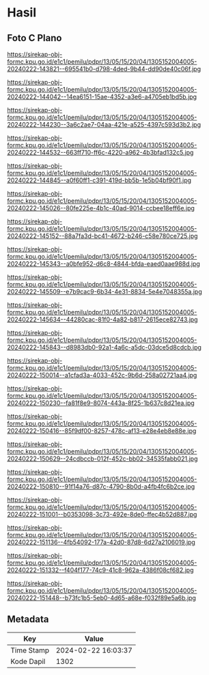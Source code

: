 # Hasil

## Foto C Plano

https://sirekap-obj-formc.kpu.go.id/e1c1/pemilu/pdpr/13/05/15/20/04/1305152004005-20240222-143821--695541b0-d798-4ded-9b44-dd90de40c06f.jpg

https://sirekap-obj-formc.kpu.go.id/e1c1/pemilu/pdpr/13/05/15/20/04/1305152004005-20240222-144042--14ea6151-15ae-4352-a3e6-a4705eb1bd5b.jpg

https://sirekap-obj-formc.kpu.go.id/e1c1/pemilu/pdpr/13/05/15/20/04/1305152004005-20240222-144230--3a6c2ae7-04aa-421e-a525-4397c593d3b2.jpg

https://sirekap-obj-formc.kpu.go.id/e1c1/pemilu/pdpr/13/05/15/20/04/1305152004005-20240222-144532--663ff710-ff6c-4220-a962-4b3bfad132c5.jpg

https://sirekap-obj-formc.kpu.go.id/e1c1/pemilu/pdpr/13/05/15/20/04/1305152004005-20240222-144845--a0f60ff1-c391-419d-bb5b-1e5b04bf90f1.jpg

https://sirekap-obj-formc.kpu.go.id/e1c1/pemilu/pdpr/13/05/15/20/04/1305152004005-20240222-145026--80fe225e-4b1c-40ad-9014-ccbee18eff6e.jpg

https://sirekap-obj-formc.kpu.go.id/e1c1/pemilu/pdpr/13/05/15/20/04/1305152004005-20240222-145152--88a7fa3d-bc41-4672-b246-c58e780ce725.jpg

https://sirekap-obj-formc.kpu.go.id/e1c1/pemilu/pdpr/13/05/15/20/04/1305152004005-20240222-145343--a0bfe952-d6c8-4844-bfda-eaed0aae988d.jpg

https://sirekap-obj-formc.kpu.go.id/e1c1/pemilu/pdpr/13/05/15/20/04/1305152004005-20240222-145509--e7b9cac9-6b34-4e31-8834-5e4e7048355a.jpg

https://sirekap-obj-formc.kpu.go.id/e1c1/pemilu/pdpr/13/05/15/20/04/1305152004005-20240222-145634--44280cac-81f0-4a82-b817-2615ece82743.jpg

https://sirekap-obj-formc.kpu.go.id/e1c1/pemilu/pdpr/13/05/15/20/04/1305152004005-20240222-145843--d8983db0-92a1-4a6c-a5dc-03dce5d8cdcb.jpg

https://sirekap-obj-formc.kpu.go.id/e1c1/pemilu/pdpr/13/05/15/20/04/1305152004005-20240222-150014--a1cfad3a-4033-452c-9b6d-258a02721aa4.jpg

https://sirekap-obj-formc.kpu.go.id/e1c1/pemilu/pdpr/13/05/15/20/04/1305152004005-20240222-150230--fa81f8e9-8074-443a-8f25-1b637c8d21ea.jpg

https://sirekap-obj-formc.kpu.go.id/e1c1/pemilu/pdpr/13/05/15/20/04/1305152004005-20240222-150416--85f9df00-8257-478c-af13-e28e4eb8e88e.jpg

https://sirekap-obj-formc.kpu.go.id/e1c1/pemilu/pdpr/13/05/15/20/04/1305152004005-20240222-150629--24cdbccb-012f-452c-bb02-34535fabb021.jpg

https://sirekap-obj-formc.kpu.go.id/e1c1/pemilu/pdpr/13/05/15/20/04/1305152004005-20240222-150810--91f14a76-d87c-4790-8b0d-a4fb4fc6b2ce.jpg

https://sirekap-obj-formc.kpu.go.id/e1c1/pemilu/pdpr/13/05/15/20/04/1305152004005-20240222-151001--b0353098-3c73-492e-8de0-ffec4b52d887.jpg

https://sirekap-obj-formc.kpu.go.id/e1c1/pemilu/pdpr/13/05/15/20/04/1305152004005-20240222-151136--4fb54092-177a-42d0-87d8-6d27a2106019.jpg

https://sirekap-obj-formc.kpu.go.id/e1c1/pemilu/pdpr/13/05/15/20/04/1305152004005-20240222-151332--f404f177-74c9-41c8-962a-4386f08cf682.jpg

https://sirekap-obj-formc.kpu.go.id/e1c1/pemilu/pdpr/13/05/15/20/04/1305152004005-20240222-151448--b73fc1b5-5eb0-4d65-a68e-f032f89e5a6b.jpg


## Metadata

| Key        | Value               |
| ---------- | ------------------- |
| Time Stamp | 2024-02-22 16:03:37 |
| Kode Dapil | 1302                |



